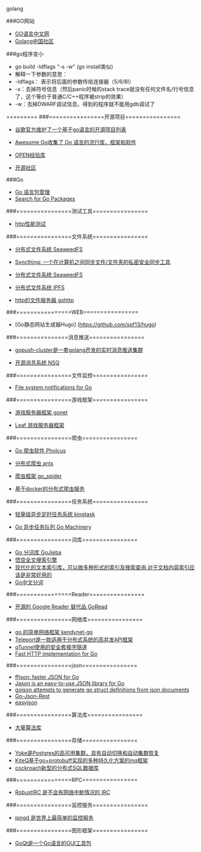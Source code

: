 golang

###GO网站
* [GO语言中文网](http://studygolang.com/)
* [Golang中国社区](http://www.golangtc.com/)

###go程序变小
* go build -ldflags "-s -w"  (go install类似)
* 解释一下参数的意思：
* -ldflags： 表示将后面的参数传给连接器（5/6/8l）
* -s：去掉符号信息（然后panic时候的stack trace就没有任何文件名/行号信息了，这个等价于普通C/C++程序被strip的效果）
* -w：去掉DWARF调试信息。得到的程序就不能用gdb调试了

=========
###================开源项目================
* [谷歌官方维护了一个基于go语言的开源项目列表](https://github.com/golang/go/wiki/Projects)

* [Awesome Go收集了 Go 语言的流行库，框架和软件](https://github.com/avelino/awesome-go)

* [OPEN经验库](http://www.open-open.com/lib/view/open1396063913278.html#Configuration_File_Parsers)

* [开源社区](http://www.oschina.net/project/lang/358/go)


###Go 
* [Go 语言包管理](https://gopm.io/)
* [Search for Go Packages](https://godoc.org/)

###================测试工具================
* [http性能测试](https://github.com/rakyll/boom)


###================文件系统================
* [分布式文件系统 SeaweedFS](https://github.com/chrislusf/seaweedfs)

* [Syncthing: 一个在计算机之间同步文件/文件夹的私密安全同步工具](https://github.com/syncthing/syncthing)

* [分布式文件系统 SeaweedFS](https://github.com/chrislusf/seaweedfs)

* [分布式文件系统 IPFS](https://github.com/ipfs/go-ipfs)

* [http的文件服务器 gohttp](https://github.com/codeskyblue/gohttp)


###================WEB================
* [Go静态网站生成器Hugo] (https://github.com/spf13/hugo)


###===============消息推送================
* [gopush-cluster是一套golang开发的实时消息推送集群](https://github.com/Terry-Mao/gopush-cluster)

* [开源消息系统 NSQ](https://github.com/nsqio/nsq)


###================文件监控================
* [File system notifications for Go](https://github.com/howeyc/fsnotify)


###================游戏框架================
* [游戏服务器框架 gonet](http://gonet2.github.io/)

* [Leaf 游戏服务器框架](https://github.com/name5566/leaf)


###================爬虫================
* [Go 爬虫软件 Pholcus](https://github.com/henrylee2cn/pholcus)

* [分布式爬虫 ants](https://github.com/wcong/ants-go)

* [爬虫框架 go_spider](https://github.com/hu17889/go_spider)

* [基于docker的分布式爬虫服务](https://github.com/huichen/zerg)


###================任务系统================
* [轻量级异步定时任务系统 kingtask](https://github.com/kingsoft-wps/kingtask)

* [Go 异步任务队列 Go Machinery](https://github.com/RichardKnop/machinery)


###================词库================
* [Go 分词库 GoJieba](https://github.com/yanyiwu/gojieba)
* [悟空全文搜索引擎](https://github.com/huichen/wukong)
* [现代化的文本索引库，可以做多种形式的索引及搜索查询,对于文档内容索引应该是非常好用的](https://github.com/blevesearch/bleve)
* [Go中文分词](https://github.com/huichen/sego)


###================Reader================
* [开源的 Google Reader 替代品 GoRead](https://github.com/mjibson/goread)


###================网络库================
* [go 的简单网络框架 kendynet-go](https://github.com/sniperHW/kendynet-go)
* [Teleport是一款适用于分布式系统的高并发API框架](https://github.com/henrylee2cn/teleport)
* [qTunnel使用的安全套接字隧道](https://github.com/getqujing/qtunnel)
* [Fast HTTP implementation for Go](https://github.com/valyala/fasthttp)


###================json================
* [ffjson: faster JSON for Go](https://github.com/pquerna/ffjson)
* [Jason is an easy-to-use JSON library for Go](https://github.com/antonholmquist/jason)
* [gojson attempts to generate go struct definitions from json documents](https://github.com/ChimeraCoder/gojson)
* [Go-Json-Rest](https://github.com/ant0ine/go-json-rest)
* [easyjson](https://github.com/mailru/easyjson)

###================算法库================
* [大量算法库](https://github.com/henrylee2cn/algorithm)


###================存储================
* [Yoke是Postgres的高可用集群，具有自动切换和自动集群恢复](https://github.com/nanopack/yoke)
* [KiteQ基于go+protobuff实现的多种持久化方案的mq框架](https://github.com/blackbeans/kiteq)
* [cockroach新型的分布式SQL数据库](https://github.com/cockroachdb/cockroach)


###================RPC================
* [RobustIRC 是不会有网络中断情况的 IRC](https://github.com/robustirc/robustirc)


###================监控服务================
* [pingd 是世界上最简单的监控服务](https://github.com/pinggg/pingd)


###================图形框架================
* [GoQt是一个Go语言的GUI工具包](https://github.com/visualfc/goqt)
